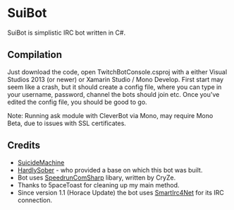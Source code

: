 ﻿SuiBot
=====================
SuiBot is simplistic IRC bot written in C#.

Compilation
-------
Just download the code, open TwitchBotConsole.csproj with a either Visual Studios 2013 (or newer) or Xamarin Studio / Mono Develop.
First start may seem like a crash, but it should create a config file, where you can type in your username, password, channel the bots should join etc.
Once you've edited the config file, you should be good to go.

Note: Running ask module with CleverBot via Mono, may require Mono Beta, due to issues with SSL certificates.


Credits
-------
  * [SuicideMachine](http://twitch.tv/suicidemachine)
  * [HardlySober](https://www.youtube.com/watch?v=Ss-OzV9aUZg) - who provided a base on which this bot was built.
  * Bot uses [SpeedrunComSharp](https://github.com/LiveSplit/SpeedrunComSharp) libary, written by CryZe.
  * Thanks to 5paceToast for cleaning up my main method.
  * Since version 1.1 (Horace Update) the bot uses [SmartIrc4Net](https://github.com/meebey/SmartIrc4net) for its IRC connection.
  
